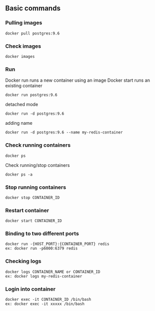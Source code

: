 ## Basic commands

### Pulling images

```
docker pull postgres:9.6
```

### Check images

```
docker images
```

### Run

Docker run runs a new container using an image
Docker start runs an existing container

```
docker run postgres:9.6
```

detached mode

```
docker run -d postgres:9.6
```

adding name

```
docker run -d postgres:9.6 --name my-redis-container
```

### Check running containers

```
docker ps
```

Check running/stop containers

```
docker ps -a
```

### Stop running containers

```
docker stop CONTAINER_ID
```

### Restart container

```
docker start CONTAINER_ID
```

### Binding to two different ports

```
docker run -{HOST_PORT}:{CONTAINER_PORT} redis
ex: docker run -p6000:6379 redis
```

### Checking logs

```
docker logs CONTAINER_NAME or CONTAINER_ID
ex: docker logs my-redis-container
```

### Login into container

```
docker exec -it CONTAINER_ID /bin/bash
ex: docker exec -it xxxxx /bin/bash
```
